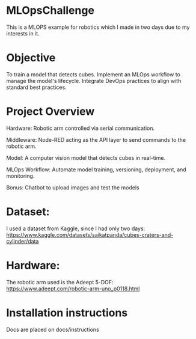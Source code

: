 # MLOpsChallenge
This is a MLOPS example for robotics which I made in two days due to my interests in it.

# Objective
To train a model that detects cubes.
Implement an MLOps workflow to manage the model's lifecycle.
Integrate DevOps practices to align with standard best practices.

# Project Overview
Hardware: Robotic arm controlled via serial communication.

Middleware: Node-RED acting as the API layer to send commands to the robotic arm.

Model: A computer vision model that detects cubes in real-time.

MLOps Workflow: Automate model training, versioning, deployment, and monitoring.

Bonus: Chatbot to upload images and test the models 

# Dataset:
I used a dataset from Kaggle, since I had only two days:
https://www.kaggle.com/datasets/saikatpanda/cubes-craters-and-cylinder/data

# Hardware:
The robotic arm used is the Adeept 5-DOF:
https://www.adeept.com/robotic-arm-uno_p0118.html

# Installation instructions
Docs are placed on docs/instructions

